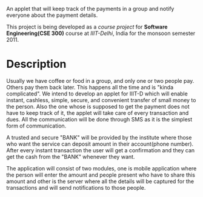 An applet that will keep track of the payments in a group and notify everyone about the payment details.

This project is being developed as a _course project_ for **Software Engineering(CSE 300)** course at _IIIT-Delhi_, India for the monsoon semester 2011.


# Description #

Usually we have coffee or food in a group, and only one or two people pay. Others pay them back later. This happens all the time and is "kinda complicated". We intend to develop an applet for IIIT-D which will enable instant, cashless, simple, secure, and convenient transfer of small money to the person.
Also the one whose is supposed to get the payment does not have to keep track of it, the applet will take care of every transaction and dues. All the communication will be done through SMS as it is the simplest form of communication.

A trusted and secure "BANK" will be provided by the institute where those who want the service can deposit amount in their account(phone number). After every instant transaction the user will get a confirmation and they can get the cash from the "BANK" whenever they want.

The application will consist of two modules, one is mobile application where the person will enter the amount and people present who have to share this amount and other is the server where all the details will be captured for the transactions and will send notifications to those people.